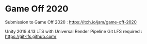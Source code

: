 # Game Off 2020

Submission to Game Off 2020 : https://itch.io/jam/game-off-2020

Unity 2019.4.13 LTS with Universal Render Pipeline 
Git LFS required : https://git-lfs.github.com/
